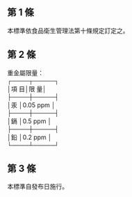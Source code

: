 第 1 條
-------
本標準依食品衛生管理法第十條規定訂定之。

第 2 條
-------
重金屬限量：              
┌────┬─────┐  
│項    目│限      量│  
├────┼─────┤  
│汞      │0.05 ppm  │  
├────┼─────┤  
│鎘      │0.5 ppm   │  
├────┼─────┤  
│鉛      │0.2 ppm   │  
└────┴─────┘

第 3 條
-------
本標準自發布日施行。

